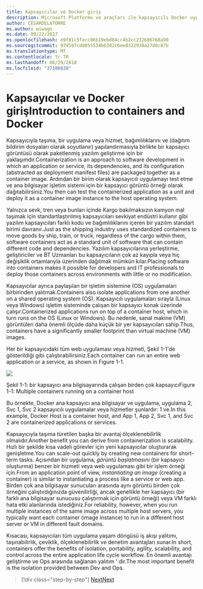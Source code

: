```yaml
---
title: Kapsayıcılar ve Docker giriş
description: Microsoft Platformu ve araçları ile kapsayıcılı Docker uygulama yaşam döngüsü
author: CESARDELATORRE
ms.author: wiwagn
ms.date: 09/22/2017
ms.openlocfilehash: e9f81c5fecc06b19ebd84cc4b2cc232686768a90
ms.sourcegitcommit: 979597cd8055534b63d2c6ee8322938a27d0c87b
ms.translationtype: MT
ms.contentlocale: tr-TR
ms.lasthandoff: 06/29/2018
ms.locfileid: "37106638"
---
```

# <a name="introduction-to-containers-and-docker"></a><span data-ttu-id="cfb53-103">Kapsayıcılar ve Docker giriş</span><span class="sxs-lookup"><span data-stu-id="cfb53-103">Introduction to containers and Docker</span></span>

<span data-ttu-id="cfb53-104">Kapsayıcıyla taşıma, bir uygulama veya hizmet, bağımlılıklarını ve (dağıtım bildirim dosyaları olarak soyutlanır) yapılandırmasıyla birlikte bir kapsayıcı görüntüsü olarak paketlenmiş yazılım geliştirme için bir yaklaşımdır.</span><span class="sxs-lookup"><span data-stu-id="cfb53-104">Containerization is an approach to software development in which an application or service, its dependencies, and its configuration (abstracted as deployment manifest files) are packaged together as a container image.</span></span> <span data-ttu-id="cfb53-105">Ardından bir birim olarak kapsayıcılı uygulamayı test etme ve ana bilgisayar işletim sistemi için bir kapsayıcı görüntü örneği olarak dağıtabilirsiniz.</span><span class="sxs-lookup"><span data-stu-id="cfb53-105">You then can test the containerized application as a unit and deploy it as a container image instance to the host operating system.</span></span>

<span data-ttu-id="cfb53-106">Yalnızca sevk, tren veya bunları içinde Kargo bakılmaksızın kamyon mal taşımak için standartlaştırılmış kapsayıcıları sevkiyat endüstri kullanır gibi yazılım kapsayıcıları farklı kodu ve bağımlılıklarını içeren bir yazılım standart birimi davranır.</span><span class="sxs-lookup"><span data-stu-id="cfb53-106">Just as the shipping industry uses standardized containers to move goods by ship, train, or truck, regardless of the cargo within them, software containers act as a standard unit of software that can contain different code and dependencies.</span></span> <span data-ttu-id="cfb53-107">Yazılım kapsayıcılarına yerleştirme, geliştiriciler ve BT Uzmanları bu kapsayıcıların çok az kayıpla veya hiç değişiklik ortamlarıyla üzerinden dağıtmak mümkün kılar.</span><span class="sxs-lookup"><span data-stu-id="cfb53-107">Placing software into containers makes it possible for developers and IT professionals to deploy those containers across environments with little or no modification.</span></span>

<span data-ttu-id="cfb53-108">Kapsayıcılar ayrıca paylaşılan bir işletim sistemine (OS) uygulamaları birbirinden yalıtmak.</span><span class="sxs-lookup"><span data-stu-id="cfb53-108">Containers also isolate applications from one another on a shared operating system (OS).</span></span> <span data-ttu-id="cfb53-109">Kapsayıcılı uygulamaları sırayla (Linux veya Windows) işletim sisteminde çalışan bir kapsayıcı konak üzerinde çalışır.</span><span class="sxs-lookup"><span data-stu-id="cfb53-109">Containerized applications run on top of a container host, which in turn runs on the OS (Linux or Windows).</span></span> <span data-ttu-id="cfb53-110">Bu nedenle, sanal makine (VM) görüntüleri daha önemli ölçüde daha küçük bir yer kapsayıcıları sahip.</span><span class="sxs-lookup"><span data-stu-id="cfb53-110">Thus, containers have a significantly smaller footprint than virtual machine (VM) images.</span></span>

<span data-ttu-id="cfb53-111">Her bir kapsayıcıdaki tüm web uygulaması veya hizmeti, Şekil 1-1'de gösterildiği gibi çalıştırabilirsiniz.</span><span class="sxs-lookup"><span data-stu-id="cfb53-111">Each container can run an entire web application or a service, as shown in Figure 1-1.</span></span>

![](./media/image1.png)

<span data-ttu-id="cfb53-112">Şekil 1-1: bir kapsayıcı ana bilgisayarında çalışan birden çok kapsayıcı</span><span class="sxs-lookup"><span data-stu-id="cfb53-112">Figure 1-1: Multiple containers running on a container host</span></span>

<span data-ttu-id="cfb53-113">Bu örnekte, Docker ana kapsayıcı ana bilgisayar ve uygulama, uygulama 2, Svc 1, Svc 2 kapsayıcılı uygulamalar veya hizmetler şunlardır: 1 ve.</span><span class="sxs-lookup"><span data-stu-id="cfb53-113">In this example, Docker Host is a container host, and App 1, App 2, Svc 1, and Svc 2 are containerized applications or services.</span></span>

<span data-ttu-id="cfb53-114">Kapsayıcıyla taşıma türetilen başka bir avantaj ölçeklenebilirlik olmalıdır.</span><span class="sxs-lookup"><span data-stu-id="cfb53-114">Another benefit you can derive from containerization is scalability.</span></span> <span data-ttu-id="cfb53-115">Hızlı bir şekilde kısa vadeli görevler için yeni kapsayıcılar oluşturarak genişletme.</span><span class="sxs-lookup"><span data-stu-id="cfb53-115">You can scale-out quickly by creating new containers for short-term tasks.</span></span> <span data-ttu-id="cfb53-116">Açısından bir uygulama, *görüntü başlatmasını* (bir kapsayıcı oluşturma) benzer bir hizmeti veya web uygulaması gibi bir işlem örneği için.</span><span class="sxs-lookup"><span data-stu-id="cfb53-116">From an application point of view, *instantiating an image* (creating a container) is similar to instantiating a process like a service or web app.</span></span> <span data-ttu-id="cfb53-117">Birden çok ana bilgisayar sunucuları arasında aynı görüntü birden çok örneğini çalıştırdığınızda güvenilirliği, ancak genellikle her kapsayıcı (bir farklı ana bilgisayar sunucusu çalıştırmak için görüntü örneği) veya VM farklı hata etki alanlarında istediğiniz.</span><span class="sxs-lookup"><span data-stu-id="cfb53-117">For reliability, however, when you run multiple instances of the same image across multiple host servers, you typically want each container (image instance) to run in a different host server or VM in different fault domains.</span></span>

<span data-ttu-id="cfb53-118">Kısacası, kapsayıcıları tüm uygulama yaşam döngüsü iş akışı yalıtımı, taşınabilirlik, çeviklik, ölçeklenebilirlik ve denetim avantajları sunar.</span><span class="sxs-lookup"><span data-stu-id="cfb53-118">In short, containers offer the benefits of isolation, portability, agility, scalability, and control across the entire application life cycle workflow.</span></span> <span data-ttu-id="cfb53-119">En önemli avantajı geliştirme ve Ops arasında sağlanan yalıtım ' dir.</span><span class="sxs-lookup"><span data-stu-id="cfb53-119">The most important benefit is the isolation provided between Dev and Ops.</span></span>


>[!div class="step-by-step"]
[<span data-ttu-id="cfb53-120">Next</span><span class="sxs-lookup"><span data-stu-id="cfb53-120">Next</span></span>](what-is-docker.md)
